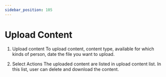 ```yaml
---
sidebar_position: 105
---
```

 
# Upload Content
1. Upload content
To upload content, content type, available for which kinds of person, date the file you want to upload.

1. Select Actions
The uploaded content are listed in upload content list. In this list, user can delete and download the content.